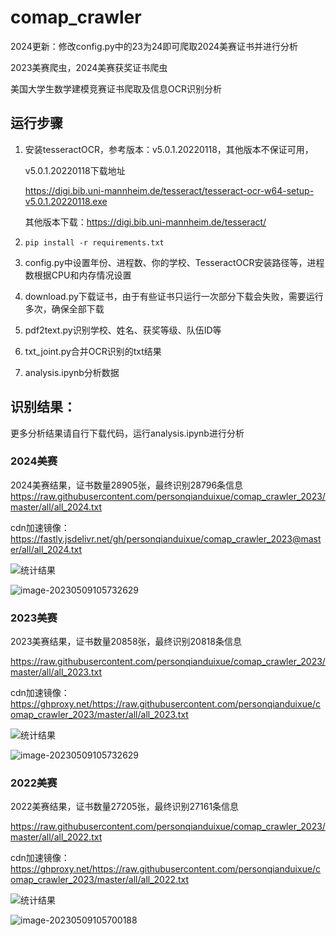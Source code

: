 # comap_crawler

2024更新：修改config.py中的23为24即可爬取2024美赛证书并进行分析

2023美赛爬虫，2024美赛获奖证书爬虫

美国大学生数学建模竞赛证书爬取及信息OCR识别分析

## 运行步骤

1. 安装tesseractOCR，参考版本：v5.0.1.20220118，其他版本不保证可用，

   v5.0.1.20220118下载地址

   https://digi.bib.uni-mannheim.de/tesseract/tesseract-ocr-w64-setup-v5.0.1.20220118.exe

   其他版本下载：https://digi.bib.uni-mannheim.de/tesseract/

2. `pip install -r requirements.txt`

3. config.py中设置年份、进程数、你的学校、TesseractOCR安装路径等，进程数根据CPU和内存情况设置

4. download.py下载证书，由于有些证书只运行一次部分下载会失败，需要运行多次，确保全部下载

5. pdf2text.py识别学校、姓名、获奖等级、队伍ID等

6. txt_joint.py合并OCR识别的txt结果

7. analysis.ipynb分析数据

## 识别结果：

更多分析结果请自行下载代码，运行analysis.ipynb进行分析

### 2024美赛

2024美赛结果，证书数量28905张，最终识别28796条信息
https://raw.githubusercontent.com/personqianduixue/comap_crawler_2023/master/all/all_2024.txt

cdn加速镜像：https://fastly.jsdelivr.net/gh/personqianduixue/comap_crawler_2023@master/all/all_2024.txt

![统计结果](https://raw.githubusercontent.com/personqianduixue/picbed/main/img/%E7%BB%9F%E8%AE%A1%E7%BB%93%E6%9E%9C.png)

![image-20230509105732629](https://github.com/personqianduixue/picbed/blob/main/img/Snipaste_2024-05-03_18-11-15.png)


### 2023美赛

2023美赛结果，证书数量20858张，最终识别20818条信息

https://raw.githubusercontent.com/personqianduixue/comap_crawler_2023/master/all/all_2023.txt

cdn加速镜像：https://ghproxy.net/https://raw.githubusercontent.com/personqianduixue/comap_crawler_2023/master/all/all_2023.txt

![统计结果](https://cdn.jsdelivr.net/gh/personqianduixue/picbed/img202305091055579.png)

![image-20230509105732629](https://cdn.jsdelivr.net/gh/personqianduixue/picbed/img202305091057649.png)

### 2022美赛

2022美赛结果，证书数量27205张，最终识别27161条信息

https://raw.githubusercontent.com/personqianduixue/comap_crawler_2023/master/all/all_2022.txt

cdn加速镜像：https://ghproxy.net/https://raw.githubusercontent.com/personqianduixue/comap_crawler_2023/master/all/all_2022.txt

![统计结果](https://cdn.jsdelivr.net/gh/personqianduixue/picbed/img202305091056671.png)

![image-20230509105700188](https://cdn.jsdelivr.net/gh/personqianduixue/picbed/img202305091057210.png)
